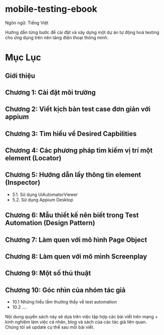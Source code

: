 # mobile-testing-ebook
Ngôn ngữ: Tiếng Việt

Hướng dẫn từng bước để cài đặt và xây dựng một dự án tự động hoá testing cho ứng dụng trên nên tảng điện thoại thông minh.

# Mục Lục 

## Giới thiệu
## Chương 1: Cài đặt môi trường
## Chương 2: Viết kịch bản test case đơn giản với appium
## Chương 3: Tìm hiểu về Desired Capbilities 
## Chương 4: Các phương pháp tìm kiếm vị trí một element (Locator)
## Chương 5: Hướng dẫn lấy thông tin element (Inspector)
- 5.1. Sử dụng UiAutomatorViewer
- 5.2. Sử dụng Appium Desktop
## Chương 6: Mẫu thiết kế nên biết trong Test Automation (Design Pattern)
## Chương 7: Làm quen với mô hình Page Object 
## Chương 8: Làm quen với mô mình Screenplay 
## Chương 9: Một số thủ thuật 
## Chương 10: Góc nhìn của nhóm tác giả
- 10.1 Những hiểu lầm thường thấy về test automation
- 10.2 ....


Nội dung quyển sách này sẽ dựa trên việc tập hợp các bài viết trên mạng + kinh nghiệm làm việc cá nhân, blog và sách của các tác giả liên quan. Chúng tôi sẽ update cụ thể sau mỗi bài viết.
